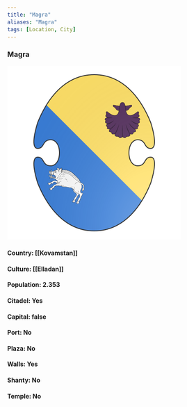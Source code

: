 ```yaml
---
title: "Magra"
aliases: "Magra"
tags: [Location, City]
---
```

### Magra
![](attachment/6a8a22a4949bbabca280cf478730a274.svg)

#### Country: [[Kovamstan]]

#### Culture: [[Elladan]]

#### Population: 2.353

#### Citadel: Yes

#### Capital: false

#### Port: No

#### Plaza: No

#### Walls: Yes

#### Shanty: No

#### Temple: No

